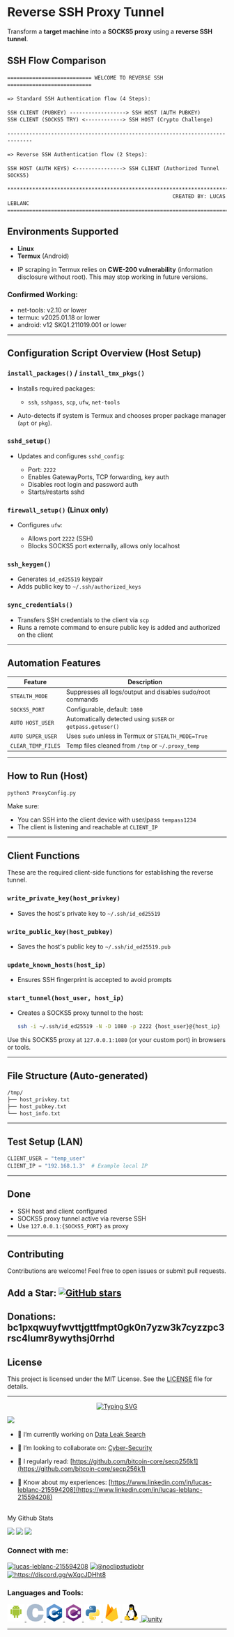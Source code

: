 # Reverse SSH Proxy Tunnel

Transform a **target machine** into a **SOCKS5 proxy** using a **reverse SSH tunnel**.

## SSH Flow Comparison

```text
=========================== WELCOME TO REVERSE SSH ===========================

=> Standard SSH Authentication flow (4 Steps):

SSH CLIENT (PUBKEY) ------------------> SSH HOST (AUTH PUBKEY)
SSH CLIENT (SOCKS5 TRY) <------------> SSH HOST (Crypto Challenge)

------------------------------------------------------------------------------

=> Reverse SSH Authentication flow (2 Steps):

SSH HOST (AUTH KEYS) <---------------> SSH CLIENT (Authorized Tunnel SOCKS5)

******************************************************************************
                                                     CREATED BY: LUCAS LEBLANC
==============================================================================
```

## Environments Supported

* **Linux**
* **Termux** (Android)

- IP scraping in Termux relies on **CWE-200 vulnerability** (information disclosure without root). This may stop working in future versions.

### Confirmed Working:

* net-tools: v2.10 or lower
* termux: v2025.01.18 or lower
* android: v12 SKQ1.211019.001 or lower

---

## Configuration Script Overview (Host Setup)

### `install_packages()` / `install_tmx_pkgs()`

* Installs required packages:

  * `ssh`, `sshpass`, `scp`, `ufw`, `net-tools`
* Auto-detects if system is Termux and chooses proper package manager (`apt` or `pkg`).

### `sshd_setup()`

* Updates and configures `sshd_config`:

  * Port: `2222`
  * Enables GatewayPorts, TCP forwarding, key auth
  * Disables root login and password auth
  * Starts/restarts sshd

### `firewall_setup()` (Linux only)

* Configures `ufw`:

  * Allows port `2222` (SSH)
  * Blocks SOCKS5 port externally, allows only localhost

### `ssh_keygen()`

* Generates `id_ed25519` keypair
* Adds public key to `~/.ssh/authorized_keys`

### `sync_credentials()`

* Transfers SSH credentials to the client via `scp`
* Runs a remote command to ensure public key is added and authorized on the client

---

## Automation Features

| Feature            | Description                                                 |
| ------------------ | ----------------------------------------------------------- |
| `STEALTH_MODE`     | Suppresses all logs/output and disables sudo/root commands  |
| `SOCKS5_PORT`      | Configurable, default: `1080`                               |
| `AUTO HOST_USER`   | Automatically detected using `$USER` or `getpass.getuser()` |
| `AUTO SUPER_USER`  | Uses `sudo` unless in Termux or `STEALTH_MODE=True`         |
| `CLEAR_TEMP_FILES` | Temp files cleaned from `/tmp` or `~/.proxy_temp`           |

---

## How to Run (Host)

```bash
python3 ProxyConfig.py
```

Make sure:

* You can SSH into the client device with user/pass `tempass1234`
* The client is listening and reachable at `CLIENT_IP`

---

## Client Functions

These are the required client-side functions for establishing the reverse tunnel.

### `write_private_key(host_privkey)`

* Saves the host's private key to `~/.ssh/id_ed25519`

### `write_public_key(host_pubkey)`

* Saves the host's public key to `~/.ssh/id_ed25519.pub`

### `update_known_hosts(host_ip)`

* Ensures SSH fingerprint is accepted to avoid prompts

### `start_tunnel(host_user, host_ip)`

* Creates a SOCKS5 proxy tunnel to the host:

  ```bash
  ssh -i ~/.ssh/id_ed25519 -N -D 1080 -p 2222 {host_user}@{host_ip}
  ```

Use this SOCKS5 proxy at `127.0.0.1:1080` (or your custom port) in browsers or tools.

---

## File Structure (Auto-generated)

```text
/tmp/
├── host_privkey.txt
├── host_pubkey.txt
└── host_info.txt
```

---

## Test Setup (LAN)

```python
CLIENT_USER = "temp_user"
CLIENT_IP = "192.168.1.3"  # Example local IP
```

---

## Done

* SSH host and client configured
* SOCKS5 proxy tunnel active via reverse SSH
* Use `127.0.0.1:{SOCKS5_PORT}` as proxy

---

## Contributing

Contributions are welcome! Feel free to open issues or submit pull requests.

## Add a Star: <a href="https://github.com/lucaselblanc/pollardsrho/stargazers"><img src="https://img.shields.io/github/stars/lucaselblanc/pollardsrho?style=flat-square" alt="GitHub stars" style="vertical-align: bottom; width: 65px; height: auto;"></a>

## Donations: bc1pxqwuyfwvttjgttfmpt0gk0n7yzw3k7cyzzpc3rsc4lumr8ywythsj0rrhd

## License

This project is licensed under the MIT License. See the [LICENSE](LICENSE) file for details.

---

<p align="center">
  <a href="https://github.com/lucaselblanc">
    <img src="https://readme-typing-svg.demolab.com?font=Georgia&size=18&duration=2000&pause=100&multiline=true&width=500&height=80&lines=Lucas+Leblanc;Programmer+%7C+Student+%7C+Cyber+Security;+%7C+Android+%7C+Apps" alt="Typing SVG" />
  </a>
</p>

<a href="https://github.com/lucaselblanc">
    <img src="https://github-stats-alpha.vercel.app/api?username=lucaselblanc&cc=22272e&tc=37BCF6&ic=fff&bc=0000">
</a>

- 🔭 I’m currently working on [Data Leak Search](https://play.google.com/store/apps/details?id=com.NoClipStudio.DataBaseSearch)

- 🚀 I’m looking to collaborate on: [Cyber-Security](https://play.google.com/store/apps/details?id=com.hashsuite.droid)

- 📝 I regularly read: [https://github.com/bitcoin-core/secp256k1](https://github.com/bitcoin-core/secp256k1)

- 📄 Know about my experiences: [https://www.linkedin.com/in/lucas-leblanc-215594208](https://www.linkedin.com/in/lucas-leblanc-215594208)

<br>
My Github Stats

![](http://github-profile-summary-cards.vercel.app/api/cards/profile-details?username=lucaselblanc&theme=dracula) 
![](http://github-profile-summary-cards.vercel.app/api/cards/repos-per-language?username=lucaselblanc&theme=dracula) 
![](http://github-profile-summary-cards.vercel.app/api/cards/most-commit-language?username=lucaselblanc&theme=dracula)

<h3 align="left">Connect with me:</h3>
<p align="left">
<a href="https://www.linkedin.com/in/lucas-leblanc-215594208" target="blank"><img align="center" src="https://raw.githubusercontent.com/rahuldkjain/github-profile-readme-generator/master/src/images/icons/Social/linked-in-alt.svg" alt="lucas-leblanc-215594208" height="30" width="40" /></a>
<a href="https://www.youtube.com/@noclipstudiobr" target="blank"><img align="center" src="https://raw.githubusercontent.com/rahuldkjain/github-profile-readme-generator/master/src/images/icons/Social/youtube.svg" alt="@noclipstudiobr" height="30" width="40" /></a>
<a href="https://discord.gg/https://discord.gg/wXqcJDHht8" target="blank"><img align="center" src="https://raw.githubusercontent.com/rahuldkjain/github-profile-readme-generator/master/src/images/icons/Social/discord.svg" alt="https://discord.gg/wXqcJDHht8" height="30" width="40" /></a>
</p>

<h3 align="left">Languages and Tools:</h3>
<p align="left"> <a href="https://developer.android.com" target="_blank" rel="noreferrer"> <img src="https://raw.githubusercontent.com/devicons/devicon/master/icons/android/android-original-wordmark.svg" alt="android" width="40" height="40"/> </a> <a href="https://www.cprogramming.com/" target="_blank" rel="noreferrer"> <img src="https://raw.githubusercontent.com/devicons/devicon/master/icons/c/c-original.svg" alt="c" width="40" height="40"/> </a> <a href="https://www.w3schools.com/cpp/" target="_blank" rel="noreferrer"> <img src="https://raw.githubusercontent.com/devicons/devicon/master/icons/cplusplus/cplusplus-original.svg" alt="cplusplus" width="40" height="40"/> </a> <a href="https://www.w3schools.com/cs/" target="_blank" rel="noreferrer"> <img src="https://raw.githubusercontent.com/devicons/devicon/master/icons/csharp/csharp-original.svg" alt="csharp" width="40" height="40"/> </a> <a href="https://www.python.org" target="_blank" rel="noreferrer"> <img src="https://raw.githubusercontent.com/devicons/devicon/master/icons/python/python-original.svg" alt="python" width="40" height="40"/> </a> <a href="https://www.cprogramming.com/" target="_blank" rel="noreferrer"> <img src="https://raw.githubusercontent.com/devicons/devicon/master/icons/firebase/firebase-original.svg" alt="firebase" width="40" height="40"/> </a> <a href="https://www.linux.org/" target="_blank" rel="noreferrer"> <img src="https://raw.githubusercontent.com/devicons/devicon/master/icons/linux/linux-original.svg" alt="linux" width="40" height="40"/> </a> <a href="https://unity.com/" target="_blank" rel="noreferrer"> <img src="https://www.vectorlogo.zone/logos/unity3d/unity3d-icon.svg" alt="unity" width="40" height="40"/> </a> </p>

---
